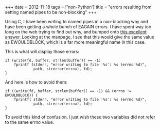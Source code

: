 +++
date = 2012-11-18
tags = ['non-Python']
title = "errors resulting from setting named pipes to be non-blocking"
+++

Using C, I have been writing to named pipes in a non-blocking way and
have been getting a whole bunch of EAGAIN errors. I have spent way too
long on the web trying to find out why, and bumped onto [this excellent
answer]. Looking at the manpage, I see that this would give the same
value as EWOULDBLOCK, which is a far more meaningful name in this case.

This is what will display those errors:

``` {.sourceCode .c}
if (write(fd, buffer, strlen(buffer)) == -1)
    fprintf (stderr, "error writing to file '%s': %s (errno %d)",
             path, strerror(errno), fd);
}
```

And here is how to avoid them:

``` {.sourceCode .c}
if ((write(fd, buffer, strlen(buffer)) == -1) && (errno != EWOULDBLOCK)) {
    fprintf( stderr, "error writing to file '%s': %s (errno %d)",
             path, strerror(errno), fd);
}
```

To avoid this kind of confusion, I just wish these two variables did not
refer to the same errno value.

  [this excellent answer]: http://developerweb.net/viewtopic.php?pid=25967#p25967
